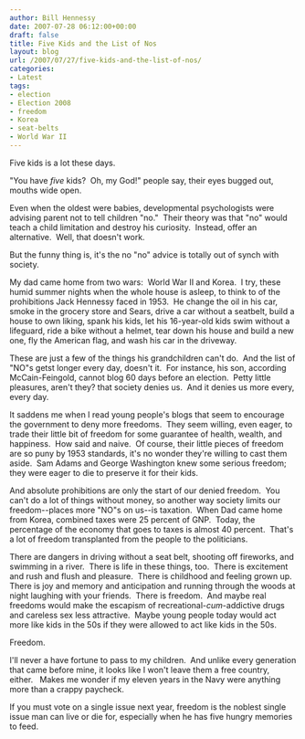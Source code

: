 ```yaml
---
author: Bill Hennessy
date: 2007-07-28 06:12:00+00:00
draft: false
title: Five Kids and the List of Nos
layout: blog
url: /2007/07/27/five-kids-and-the-list-of-nos/
categories:
- Latest
tags:
- election
- Election 2008
- freedom
- Korea
- seat-belts
- World War II
---
```


Five kids is a lot these days. 

"You have _five_ kids?  Oh, my God!" people say, their eyes bugged out, mouths wide open.

Even when the oldest were babies, developmental psychologists were advising parent not to tell children "no."  Their theory was that "no" would teach a child limitation and destroy his curiosity.  Instead, offer an alternative.  Well, that doesn't work. 

But the funny thing is, it's the no "no" advice is totally out of synch with society.

My dad came home from two wars:  World War II and Korea.  I try, these humid summer nights when the whole house is asleep, to think to of the prohibitions Jack Hennessy faced in 1953.  He change the oil in his car, smoke in the grocery store and Sears, drive a car without a seatbelt, build a house to own liking, spank his kids, let his 16-year-old kids swim without a lifeguard, ride a bike without a helmet, tear down his house and build a new one, fly the American flag, and wash his car in the driveway.

These are just a few of the things his grandchildren can't do.  And the list of "NO"s getst longer every day, doesn't it.  For instance, his son, according McCain-Feingold, cannot blog 60 days before an election.  Petty little pleasures, aren't they? that society denies us.  And it denies us more every, every day.

It saddens me when I read young people's blogs that seem to encourage the government to deny more freedoms.  They seem willing, even eager, to trade their little bit of freedom for some guarantee of health, wealth, and happiness.  How said and naive.  Of course, their little pieces of freedom are so puny by 1953 standards, it's no wonder they're willing to cast them aside.  Sam Adams and George Washington knew some serious freedom; they were eager to die to preserve it for their kids.

And absolute prohibitions are only the start of our denied freedom.  You can't do a lot of things without money, so another way society limits our freedom--places more "NO"s on us--is taxation.  When Dad came home from Korea, combined taxes were 25 percent of GNP.  Today, the percentage of the economy that goes to taxes is almost 40 percent.  That's a lot of freedom transplanted from the people to the politicians.

There are dangers in driving without a seat belt, shooting off fireworks, and swimming in a river.  There is life in these things, too.  There is excitement and rush and flush and pleasure.  There is childhood and feeling grown up.  There is joy and memory and anticipation and running through the woods at night laughing with your friends.  There is freedom.  And maybe real freedoms would make the escapism of recreational-_cum_-addictive drugs  and careless sex less attractive.  Maybe young people today would act more like kids in the 50s if they were allowed to act like kids in the 50s.

Freedom.

I'll never a have fortune to pass to my children.  And unlike every generation that came before mine, it looks like I won't leave them a free country, either.   Makes me wonder if my eleven years in the Navy were anything more than a crappy paycheck.

If you must vote on a single issue next year, freedom is the noblest single issue man can live or die for, especially when he has five hungry memories to feed.
